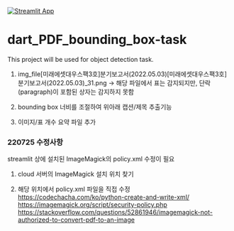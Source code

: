 [![Streamlit App](https://static.streamlit.io/badges/streamlit_badge_black_white.svg)](https://share.streamlit.io/sjskoko/dart_pdf_bounding_box-task/main/pdf_bbox_app.py)

# dart_PDF_bounding_box-task
This project will be used for object detection task. 

1. img_file\[미래에셋대우스팩3호]분기보고서(2022.05.03)\[미래에셋대우스팩3호]분기보고서(2022.05.03)_31.png -> 해당 파일에서 표는 감지되지만, 단락(paragraph)이 포함된 상자는 감지하지 못함

2. bounding box 너비를 조절하여 위아래 캡션/제목 추출기능

3. 이미지/표 개수 요약 파일 추가

### 220725 수정사항
streamlit 상에 설치된 ImageMagick의 policy.xml 수정이 필요

1. cloud 서버의 ImageMagick 설치 위치 찾기

2. 해당 위치에서 policy.xml 파일을 직접 수정
https://codechacha.com/ko/python-create-and-write-xml/
https://imagemagick.org/script/security-policy.php
https://stackoverflow.com/questions/52861946/imagemagick-not-authorized-to-convert-pdf-to-an-image